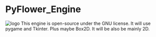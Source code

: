 # PyFlower_Engine
![logo](https://github.com/kaitabuchi314/pyflower_engine/assets/93952418/13a3b7f7-4f59-4a72-ac92-d2886ffc7886)
This engine is open-source under the GNU license. It will use pygame and Tkinter. Plus maybe Box2D. It will be also be mainly 2D.
